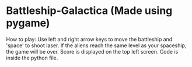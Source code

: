 # Battleship-Galactica (Made using pygame)
How to play: 
Use left and right arrow keys to move the battleship and 'space' to shoot laser. 
If the aliens reach the same level as your spaceship, the game will be over. 
Score is displayed on the top left screen.
Code is inside the python file.
